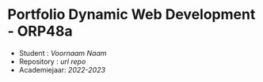 # Portfolio Dynamic Web Development - ORP48a

* Student : *Voornaam Naam*
* Repository : *url repo*
* Academiejaar: *2022-2023*